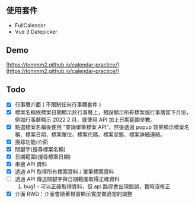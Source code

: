 ## 使用套件

- FullCalendar
- Vue 3 Datepicker

## Demo

[https://tommm2.github.io/calendar-practice/](https://tommm2.github.io/calendar-practice/)

## Todo

- [x] 行事曆介面 ( 不限制任何行事曆套件 )
- [x] 標案名稱依標案日期顯示於行事曆上，預設顯示所有標案或行事曆當下月份，例如行事曆顯示 2022 2 月，就使用 API 加上日期範圍參數。
- [x] 點選標案名稱後使用 “查詢單筆標案 API”，然後透過 popup 效果顯示標案名稱、標案日期、標案單位、標案代碼、標案狀態、標案詳細連結。
- [x] 搜尋功能/介面
- [x] 關鍵字(搜尋標案名稱)
- [x] 日期範圍(搜尋標案日期)
- [x] 串接 API 資料
- [x] 透過 API 取得所有標案資料 / 單筆標案資料
- [ ] 透過 API 傳送關鍵字與日期範圍取得正確資料
  1. bug1 - 可以正確取得資料，但 api 路徑會出現錯誤，暫時沒修正
- [x] 介面 RWD：介面會隨著視窗顯示寬度做適當的調整
